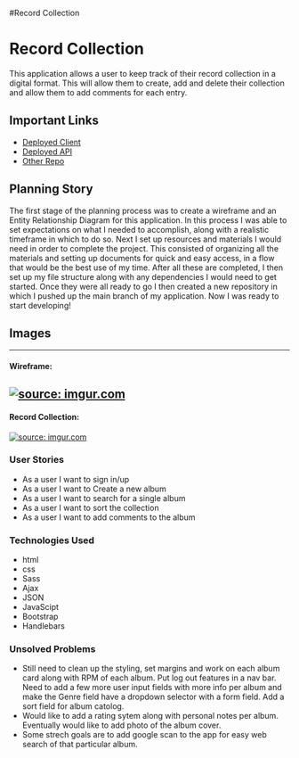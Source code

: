 #Record Collection

# Record Collection

This application allows a user to keep track of their record collection in a digital format. This will allow them to create, add and delete their collection and allow them to add comments for each entry.

## Important Links

- [Deployed Client](https://loudam88.github.io/record-collection-client/)
- [Deployed API](https://git.heroku.com/intense-scrubland-71825.git)
- [Other Repo](https://github.com/loudam88/record-collection-client)

## Planning Story

The first stage of the planning process was to create a wireframe and an Entity Relationship Diagram for this application.  In this process I was able to set expectations on what I needed to accomplish, along with a realistic timeframe in which to do so.
Next I set up resources and materials I would need in order to complete the project. This consisted of organizing all the materials and setting up documents for quick and easy access, in a flow that would be the best use of my time.
After all these are completed, I then set up my file structure along with any dependencies I would need to get started.  Once they were all ready to go I then created a new repository in which I pushed up the main branch of my application.  Now I was ready to start developing!

## Images
---
#### Wireframe:
<a href="https://imgur.com/frMoDp6"><img src="https://i.imgur.com/frMoDp6.png" title="source: imgur.com" /></a>
---
#### Record Collection:
<a href="https://imgur.com/rOXXyBW"><img src="https://i.imgur.com/rOXXyBW.png" title="source: imgur.com" /></a>

### User Stories

- As a user I want to sign in/up
- As a user I want to Create a new album
- As a user I want to search for a single album
- As a user I want to sort the collection
- As a user I want to add comments to the album

### Technologies Used

- html
- css
- Sass
- Ajax
- JSON
- JavaScipt
- Bootstrap
- Handlebars

### Unsolved Problems

- Still need to clean up the styling, set margins and work on each album card along with RPM of each album. Put log out features in a nav bar. Need to add a few more user input fields with more info per album and make the Genre field have a dropdown selector with a form field. Add a sort field for album catolog.
- Would like to add a rating sytem along with personal notes per album. Eventually would like to add photo of the album cover.
- Some strech goals are to add google scan to the app for easy web search of that particular album.
